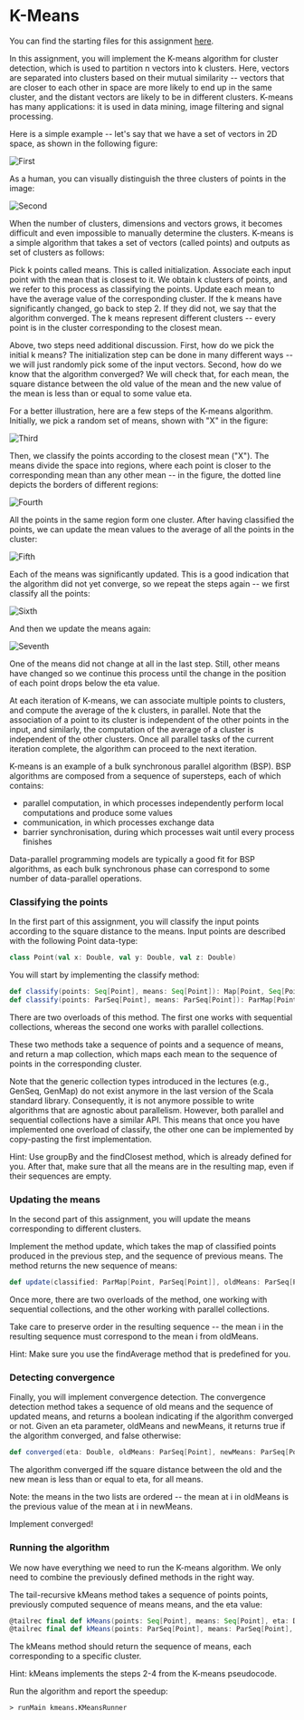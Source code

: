 # K-Means

You can find the starting files for this assignment [here](https://moocs.scala-lang.org/~dockermoocs/handouts-coursera-2.13/kmeans.zip).

In this assignment, you will implement the K-means algorithm for cluster detection, which is used to partition n vectors into k clusters. Here, vectors are separated into clusters based on their mutual similarity -- vectors that are closer to each other in space are more likely to end up in the same cluster, and the distant vectors are likely to be in different clusters. K-means has many applications: it is used in data mining, image filtering and signal processing.

Here is a simple example -- let's say that we have a set of vectors in 2D space, as shown in the following figure:


![First](https://github.com/maxim092001/Scala-Coursera-Homework/blob/master/parallel/kmeans/src/main/resources/kmeans/1.png)


As a human, you can visually distinguish the three clusters of points in the image:


![Second](https://github.com/maxim092001/Scala-Coursera-Homework/blob/master/parallel/kmeans/src/main/resources/kmeans/2.png)


When the number of clusters, dimensions and vectors grows, it becomes difficult and even impossible to manually determine the clusters. K-means is a simple algorithm that takes a set of vectors (called points) and outputs as set of clusters as follows:

Pick k points called means. This is called initialization.
    Associate each input point with the mean that is closest to it. We obtain k clusters of points, and we refer to this process as classifying the points.
    Update each mean to have the average value of the corresponding cluster.
    If the k means have significantly changed, go back to step 2. If they did not, we say that the algorithm converged.
    The k means represent different clusters -- every point is in the cluster corresponding to the closest mean.

Above, two steps need additional discussion. First, how do we pick the initial k means? The initialization step can be done in many different ways -- we will just randomly pick some of the input vectors. Second, how do we know that the algorithm converged? We will check that, for each mean, the square distance between the old value of the mean and the new value of the mean is less than or equal to some value eta.

For a better illustration, here are a few steps of the K-means algorithm. Initially, we pick a random set of means, shown with "X" in the figure:


![Third](https://github.com/maxim092001/Scala-Coursera-Homework/blob/master/parallel/kmeans/src/main/resources/kmeans/3.png)


Then, we classify the points according to the closest mean ("X"). The means divide the space into regions, where each point is closer to the corresponding mean than any other mean -- in the figure, the dotted line depicts the borders of different regions:


![Fourth](https://github.com/maxim092001/Scala-Coursera-Homework/blob/master/parallel/kmeans/src/main/resources/kmeans/4.png)


All the points in the same region form one cluster. After having classified the points, we can update the mean values to the average of all the points in the cluster:


![Fifth](https://github.com/maxim092001/Scala-Coursera-Homework/blob/master/parallel/kmeans/src/main/resources/kmeans/5.png)


Each of the means was significantly updated. This is a good indication that the algorithm did not yet converge, so we repeat the steps again -- we first classify all the points:


![Sixth](https://github.com/maxim092001/Scala-Coursera-Homework/blob/master/parallel/kmeans/src/main/resources/kmeans/6.png)


And then we update the means again:


![Seventh](https://github.com/maxim092001/Scala-Coursera-Homework/blob/master/parallel/kmeans/src/main/resources/kmeans/7.png)


One of the means did not change at all in the last step. Still, other means have changed so we continue this process until the change in the position of each point drops below the eta value.

At each iteration of K-means, we can associate multiple points to clusters, and compute the average of the k clusters, in parallel. Note that the association of a point to its cluster is independent of the other points in the input, and similarly, the computation of the average of a cluster is independent of the other clusters. Once all parallel tasks of the current iteration complete, the algorithm can proceed to the next iteration.

K-means is an example of a bulk synchronous parallel algorithm (BSP). BSP algorithms are composed from a sequence of supersteps, each of which contains:

* parallel computation, in which processes independently perform local computations and produce some values
* communication, in which processes exchange data
* barrier synchronisation, during which processes wait until every process finishes

Data-parallel programming models are typically a good fit for BSP algorithms, as each bulk synchronous phase can correspond to some number of data-parallel operations.

### Classifying the points

In the first part of this assignment, you will classify the input points according to the square distance to the means. Input points are described with the following Point data-type:

```scala
class Point(val x: Double, val y: Double, val z: Double)
```

You will start by implementing the classify method:

```scala
def classify(points: Seq[Point], means: Seq[Point]): Map[Point, Seq[Point]]
def classify(points: ParSeq[Point], means: ParSeq[Point]): ParMap[Point, ParSeq[Point]]
```

There are two overloads of this method. The first one works with sequential collections, whereas the second one works with parallel collections.

These two methods take a sequence of points and a sequence of means, and return a map collection, which maps each mean to the sequence of points in the corresponding cluster.

Note that the generic collection types introduced in the lectures (e.g., GenSeq, GenMap) do not exist anymore in the last version of the Scala standard library. Consequently, it is not anymore possible to write algorithms that are agnostic about parallelism. However, both parallel and sequential collections have a similar API. This means that once you have implemented one overload of classify, the other one can be implemented by copy-pasting the first implementation.

Hint: Use groupBy and the findClosest method, which is already defined for you. After that, make sure that all the means are in the resulting map, even if their sequences are empty.

### Updating the means

In the second part of this assignment, you will update the means corresponding to different clusters.

Implement the method update, which takes the map of classified points produced in the previous step, and the sequence of previous means. The method returns the new sequence of means:


```scala
def update(classified: ParMap[Point, ParSeq[Point]], oldMeans: ParSeq[Point]): ParSeq[Point]
```

Once more, there are two overloads of the method, one working with sequential collections, and the other working with parallel collections.

Take care to preserve order in the resulting sequence -- the mean i in the resulting sequence must correspond to the mean i from oldMeans.

Hint: Make sure you use the findAverage method that is predefined for you.

### Detecting convergence

Finally, you will implement convergence detection. The convergence detection method takes a sequence of old means and the sequence of updated means, and returns a boolean indicating if the algorithm converged or not. Given an eta parameter, oldMeans and newMeans, it returns true if the algorithm converged, and false otherwise:


```scala
def converged(eta: Double, oldMeans: ParSeq[Point], newMeans: ParSeq[Point])
```

The algorithm converged iff the square distance between the old and the new mean is less than or equal to eta, for all means.

Note: the means in the two lists are ordered -- the mean at i in oldMeans is the previous value of the mean at i in newMeans.

Implement converged!

### Running the algorithm

We now have everything we need to run the K-means algorithm. We only need to combine the previously defined methods in the right way.

The tail-recursive kMeans method takes a sequence of points points, previously computed sequence of means means, and the eta value:

```scala
@tailrec final def kMeans(points: Seq[Point], means: Seq[Point], eta: Double): Seq[Point]
@tailrec final def kMeans(points: ParSeq[Point], means: ParSeq[Point], eta: Double): ParSeq[Point]
```

The kMeans method should return the sequence of means, each corresponding to a specific cluster.

Hint: kMeans implements the steps 2-4 from the K-means pseudocode.

Run the algorithm and report the speedup:

```
> runMain kmeans.KMeansRunner
```

